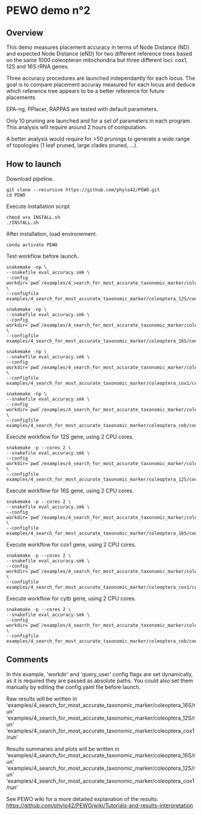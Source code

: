 # PEWO demo n°2

## Overview

This demo measures placement accuracy in terms of Node Distance (ND)
and expected Node Distance (eND) for two different reference trees
based on the same 1000 coleopteran mitochondria but three different
loci: cox1, 12S and 16S rRNA genes.

Three accuracy procedures are launched independantly for each locus.
The goal is to compare placement accuray measured for each locus and
deduce which reference tree appears to be a better reference for future
placements. 

EPA-ng, PPlacer, RAPPAS are tested with default parameters.

Only 10 pruning are launched and for a set of parameters in each program.
This analysis will require around 2 hours of computation.

A better analysis would require for >50 prunings to generate a wide
range of topologies (1 leaf pruned, large clades pruned, ...).


## How to launch

Download pipeline.
```
git clone --recursive https://github.com/phylo42/PEWO.git
cd PEWO
```

Execute installation script
```
chmod u+x INSTALL.sh
./INSTALL.sh
```

After installation, load environement.
```
conda activate PEWO
```

Test workflow before launch.
```
snakemake -np \
--snakefile eval_accuracy.smk \
--config workdir=`pwd`/examples/4_search_for_most_accurate_taxonomic_marker/coleoptera_12S/run \
--configfile examples/4_search_for_most_accurate_taxonomic_marker/coleoptera_12S/config_12S.yaml

snakemake -np \
--snakefile eval_accuracy.smk \
--config workdir=`pwd`/examples/4_search_for_most_accurate_taxonomic_marker/coleoptera_16S/run \
--configfile examples/4_search_for_most_accurate_taxonomic_marker/coleoptera_16S/config_16S.yaml

snakemake -np \
--snakefile eval_accuracy.smk \
--config workdir=`pwd`/examples/4_search_for_most_accurate_taxonomic_marker/coleoptera_cox1/run \
--configfile examples/4_search_for_most_accurate_taxonomic_marker/coleoptera_cox1/config_cox1.yaml

snakemake -np \
--snakefile eval_accuracy.smk \
--config workdir=`pwd`/examples/4_search_for_most_accurate_taxonomic_marker/coleoptera_cob/run \
--configfile examples/4_search_for_most_accurate_taxonomic_marker/coleoptera_cob/config_cob.yaml
```

Execute workflow for 12S gene, using 2 CPU cores.
```
snakemake -p --cores 2 \
--snakefile eval_accuracy.smk \
--config workdir=`pwd`/examples/4_search_for_most_accurate_taxonomic_marker/coleoptera_12S/run \
--configfile examples/4_search_for_most_accurate_taxonomic_marker/coleoptera_12S/config_12S.yaml
```

Execute workflow for 16S gene, using 2 CPU cores.
```
snakemake -p --cores 2 \
--snakefile eval_accuracy.smk \
--config workdir=`pwd`/examples/4_search_for_most_accurate_taxonomic_marker/coleoptera_16S/run  \
--configfile examples/4_search_for_most_accurate_taxonomic_marker/coleoptera_16S/config_16S.yaml
```

Execute workflow for cox1 gene, using 2 CPU cores.
```
snakemake -p --cores 2 \
--snakefile eval_accuracy.smk \
--config workdir=`pwd`/examples/4_search_for_most_accurate_taxonomic_marker/coleoptera_cox1/run  \
--configfile examples/4_search_for_most_accurate_taxonomic_marker/coleoptera_cox1/config_cox1.yaml
```

Execute workflow for cytb gene, using 2 CPU cores.
```
snakemake -p --cores 2 \
--snakefile eval_accuracy.smk \
--config workdir=`pwd`/examples/4_search_for_most_accurate_taxonomic_marker/coleoptera_cob/run  \
--configfile examples/4_search_for_most_accurate_taxonomic_marker/coleoptera_cob/config_cob.yaml
```


## Comments

In this example, 'workdir' and 'query_user' config flags are set
dynamically, as it is required they are passed as absolute paths.
You could also set them manually by editing the config.yaml file
before launch.

Raw results will be written in
'examples/4_search_for_most_accurate_taxonomic_marker/coleoptera_16S/run'
'examples/4_search_for_most_accurate_taxonomic_marker/coleoptera_12S/run'
'examples/4_search_for_most_accurate_taxonomic_marker/coleoptera_cox1/run'

Results summaries and plots will be written in
'examples/4_search_for_most_accurate_taxonomic_marker/coleoptera_16S/run'
'examples/4_search_for_most_accurate_taxonomic_marker/coleoptera_12S/run'
'examples/4_search_for_most_accurate_taxonomic_marker/coleoptera_cox1/run'

See PEWO wiki for a more detailed explanation of the results:
https://github.com/phylo42/PEWO/wiki/Tutorials-and-results-interpretation
